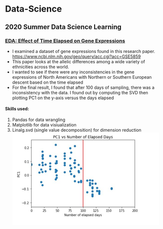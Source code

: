 # Data-Science
## 2020 Summer Data Science Learning

### [EDA: Effect of Time Elapsed on Gene Expressions](https://github.com/ronwho/Data-Science/blob/master/EDA%20Effect%20of%20Time%20Elapsed%20on%20Gene%20Expressions.ipynb)
* I examined a dataset of gene expressions found in this research paper. https://www.ncbi.nlm.nih.gov/geo/query/acc.cgi?acc=GSE5859
* This paper looks at the allelic differences among a wide variety of ethnicities across the world.
* I wanted to see if there were any inconsistencies in the gene expressions of North Americans with Northern or Southern European descent based on the time elapsed
* For the final result, I found that after 100 days of sampling, there was a inconsistency with the data. I found out by computing the SVD then plotting PC1 on the y-axis versus the days elapsed
#### Skills used:
1. Pandas for data wrangling
2. Matplotlib for data visiualization
3. Linalg.svd (single value decomposition) for dimension reduction
![](/imgs/eda1.JPG)
